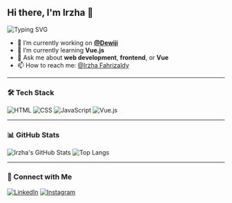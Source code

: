 ## Hi there, I'm Irzha 👋

<img src="https://readme-typing-svg.demolab.com?font=Fira+Code&pause=1000&color=4B8DF8&width=435&lines=Web+Developer+%7C+Tech+Enthusiast;Always+learning+something+new!" alt="Typing SVG" />

- 🔭 I’m currently working on **[@Dewiji](https://github.com/Dewiji)**
- 🌱 I’m currently learning **Vue.js**
- 💬 Ask me about **web development**, **frontend**, or **Vue**
- 📫 How to reach me: [@Irzha Fahrizaldy](https://www.linkedin.com/in/irzha-fahrizaldy-2254a0305/)

---

### 🛠️ Tech Stack
![HTML](https://img.shields.io/badge/-HTML5-E34F26?style=flat&logo=html5&logoColor=white)
![CSS](https://img.shields.io/badge/-CSS3-1572B6?style=flat&logo=css3)
![JavaScript](https://img.shields.io/badge/-JavaScript-F7DF1E?style=flat&logo=javascript&logoColor=black)
![Vue.js](https://img.shields.io/badge/-Vue.js-4FC08D?style=flat&logo=vue.js&logoColor=white)

---

### 📊 GitHub Stats
![Irzha's GitHub Stats](https://github-readme-stats.vercel.app/api?username=yourusername&show_icons=true&theme=radical)
![Top Langs](https://github-readme-stats.vercel.app/api/top-langs/?username=yourusername&layout=compact&theme=radical)

---

### 🔗 Connect with Me
[![LinkedIn](https://img.shields.io/badge/-LinkedIn-0A66C2?style=flat&logo=linkedin&logoColor=white)](https://www.linkedin.com/in/irzha-fahrizaldy-2254a0305/)
[![Instagram](https://img.shields.io/badge/-Instagram-E4405F?style=flat&logo=instagram&logoColor=white)](https://www.instagram.com/_irzha_)